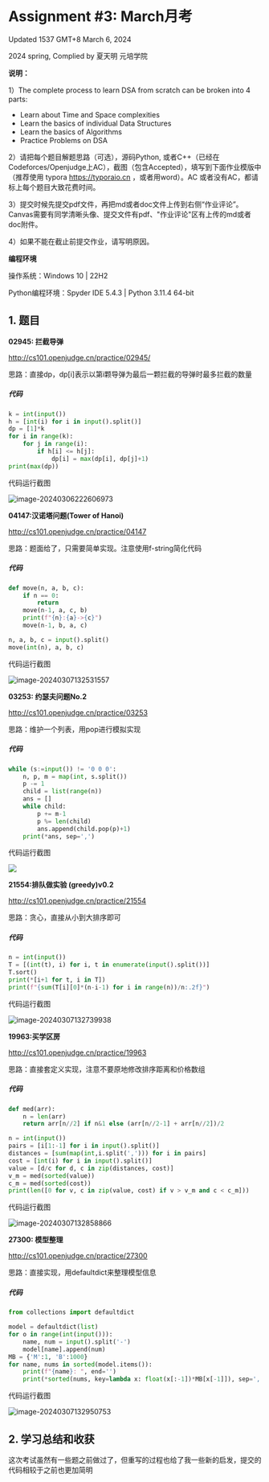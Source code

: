 # Assignment #3: March月考

Updated 1537 GMT+8 March 6, 2024

2024 spring, Complied by 夏天明 元培学院



**说明：**

1）The complete process to learn DSA from scratch can be broken into 4 parts:

- Learn about Time and Space complexities
- Learn the basics of individual Data Structures
- Learn the basics of Algorithms
- Practice Problems on DSA

2）请把每个题目解题思路（可选），源码Python, 或者C++（已经在Codeforces/Openjudge上AC），截图（包含Accepted），填写到下面作业模版中（推荐使用 typora https://typoraio.cn ，或者用word）。AC 或者没有AC，都请标上每个题目大致花费时间。

3）提交时候先提交pdf文件，再把md或者doc文件上传到右侧“作业评论”。Canvas需要有同学清晰头像、提交文件有pdf、"作业评论"区有上传的md或者doc附件。

4）如果不能在截止前提交作业，请写明原因。



**编程环境**


操作系统：Windows 10 | 22H2

Python编程环境：Spyder IDE 5.4.3 | Python 3.11.4 64-bit




## 1. 题目

**02945: 拦截导弹**

http://cs101.openjudge.cn/practice/02945/



思路：直接dp，dp[i]表示以第i颗导弹为最后一颗拦截的导弹时最多拦截的数量



##### 代码

```python
k = int(input())
h = [int(i) for i in input().split()]
dp = [1]*k
for i in range(k):
    for j in range(i):
        if h[i] <= h[j]:
            dp[i] = max(dp[i], dp[j]+1)
print(max(dp))
```



代码运行截图 

![image-20240306222606973](https://raw.githubusercontent.com/Bright-Summer/homework_picture_bed/main/img/image-20240306222606973.png)



**04147:汉诺塔问题(Tower of Hanoi)**

http://cs101.openjudge.cn/practice/04147



思路：题面给了，只需要简单实现。注意使用f-string简化代码



##### 代码

```python
def move(n, a, b, c):
    if n == 0:
        return
    move(n-1, a, c, b)
    print(f"{n}:{a}->{c}")
    move(n-1, b, a, c)

n, a, b, c = input().split()
move(int(n), a, b, c)
```



代码运行截图 

![image-20240307132531557](https://raw.githubusercontent.com/Bright-Summer/homework_picture_bed/main/img/image-20240307132531557.png)





**03253: 约瑟夫问题No.2**

http://cs101.openjudge.cn/practice/03253



思路：维护一个列表，用pop进行模拟实现



##### 代码

```python
while (s:=input()) != '0 0 0':
    n, p, m = map(int, s.split())
    p -= 1
    child = list(range(n))
    ans = []
    while child:
        p += m-1
        p %= len(child)
        ans.append(child.pop(p)+1)
    print(*ans, sep=',')
```



代码运行截图 

![](https://raw.githubusercontent.com/Bright-Summer/homework_picture_bed/main/img/image-20240307132442074.png)



**21554:排队做实验 (greedy)v0.2**

http://cs101.openjudge.cn/practice/21554



思路：贪心，直接从小到大排序即可



##### 代码

```python
n = int(input())
T = [(int(t), i) for i, t in enumerate(input().split())]
T.sort()
print(*[i+1 for t, i in T])
print(f"{sum(T[i][0]*(n-i-1) for i in range(n))/n:.2f}")
```



代码运行截图 

![image-20240307132739938](https://raw.githubusercontent.com/Bright-Summer/homework_picture_bed/main/img/image-20240307132739938.png)



**19963:买学区房**

http://cs101.openjudge.cn/practice/19963



思路：直接套定义实现，注意不要原地修改排序距离和价格数组



##### 代码

```python
def med(arr):
    n = len(arr)
    return arr[n//2] if n&1 else (arr[n//2-1] + arr[n//2])/2

n = int(input())
pairs = [i[1:-1] for i in input().split()]
distances = [sum(map(int,i.split(','))) for i in pairs]
cost = [int(i) for i in input().split()]
value = [d/c for d, c in zip(distances, cost)]
v_m = med(sorted(value))
c_m = med(sorted(cost))
print(len([0 for v, c in zip(value, cost) if v > v_m and c < c_m]))
```



代码运行截图 

![image-20240307132858866](https://raw.githubusercontent.com/Bright-Summer/homework_picture_bed/main/img/image-20240307132858866.png)



**27300: 模型整理**

http://cs101.openjudge.cn/practice/27300



思路：直接实现，用defaultdict来整理模型信息



##### 代码

```python
from collections import defaultdict

model = defaultdict(list)
for o in range(int(input())):
    name, num = input().split('-')
    model[name].append(num)
MB = {'M':1, 'B':1000}
for name, nums in sorted(model.items()):
    print(f"{name}: ", end='')
    print(*sorted(nums, key=lambda x: float(x[:-1])*MB[x[-1]]), sep=', ')
```



代码运行截图 

![image-20240307132950753](https://raw.githubusercontent.com/Bright-Summer/homework_picture_bed/main/img/image-20240307132950753.png)



## 2. 学习总结和收获

这次考试虽然有一些题之前做过了，但重写的过程也给了我一些新的启发，提交的代码相较于之前也更加简明


